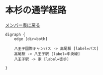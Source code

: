 # 本杉の通学経路

[メンバー表に戻る](member.md#メンバー表)

```graphviz
digraph {
    edge [dir=both]

    八王子国際キャンパス -> 高尾駅 [label=バス]
    高尾駅 -> 八王子駅 [label=中央線]
    八王子駅 -> 家 [label=徒歩]
    
}
```
